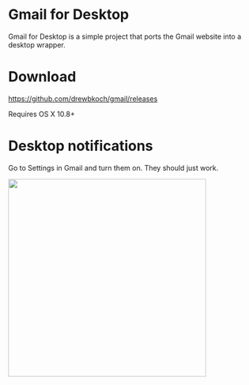 # Gmail for Desktop

Gmail for Desktop is a simple project that ports the Gmail website into a desktop wrapper.

# Download

https://github.com/drewbkoch/gmail/releases

Requires OS X 10.8+

# Desktop notifications

Go to Settings in Gmail and turn them on. They should just work.

<img src="https://raw.github.com/drewbkoch/gmail/master/notification-example.png" width="400px">
